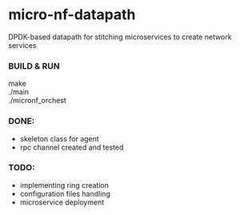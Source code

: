 # micro-nf-datapath
DPDK-based datapath for stitching microservices to create network services    
 
### BUILD & RUN     
make    
./main     
./micronf_orchest    

### DONE:     
- skeleton class for agent    
- rpc channel created and tested    

### TODO:    
- implementing ring creation  
- configuration files handling    
- microservice deployment       

